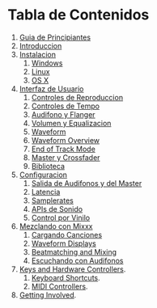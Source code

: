 # Tabla de Contenidos

1.  [Guia de Principiantes](Guia%20de%20Principiantes)
2.  [Introduccion](manual_spanish#introduction)
3.  [Instalacion](manual_spanish#installation)
    1.  [Windows](manual_spanish#windows)
    2.  [Linux](manual_spanish#linux)
    3.  [OS X](manual_spanish#os_x)
4.  [Interfaz de Usuario](manual_spanish#user_interface_overview)
    1.  [Controles de Reproduccion](manual_spanish#playback_controls)
    2.  [Controles de Tempo](manual_spanish#tempo_controls)
    3.  [Audifono y Flanger](manual_spanish#headphone_and_flanger)
    4.  [Volumen y Equalizacion](manual_spanish#volume_and_eq)
    5.  [Waveform](manual_spanish#waveform)
    6.  [Waveform Overview](manual_spanish#waveform_overview)
    7.  [End of Track Mode](manual_spanish#end_of_track_mode)
    8.  [Master y
        Crossfader](manual_spanish#master_and_crossfader_controls)
    9.  [Biblioteca](manual_spanish#library)
5.  [Configuracion](manual_spanish#configuration)
    1.  [Salida de Audifonos y del
        Master](manual_spanish#master_and_headphone_outputs)
    2.  [Latencia](manual_spanish#latency)
    3.  [Samplerates](manual_spanish#samplerates)
    4.  [APIs de Sonido](manual_spanish#sound_apis)
    5.  [Control por Vinilo](manual_spanish#vinyl_control)
6.  [Mezclando con Mixxx](manual_spanish#djing_with_mixxx)
    1.  [Cargando Canciones](manual_spanish#loading_tracks)
    2.  [Waveform Displays](manual_spanish#waveform_displays)
    3.  [Beatmatching and
        Mixing](manual_spanish#beatmatching_and_mixing)
    4.  [Escuchando con Audifonos](manual_spanish#headphone_cueing)
7.  [Keys and Hardware
    Controllers](manual_spanish#keys_and_hardware_controllers).
    1.  [Keyboard Shortcuts](manual_spanish#keyboard_shortcuts).
    2.  [MIDI Controllers](manual_spanish#midi_controllers).
8.  [Getting Involved](manual_spanish#getting_involved).

